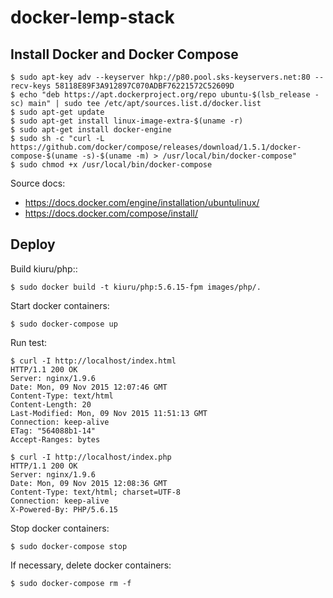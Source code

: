 # docker-lemp-stack

## Install Docker and Docker Compose

	$ sudo apt-key adv --keyserver hkp://p80.pool.sks-keyservers.net:80 --recv-keys 58118E89F3A912897C070ADBF76221572C52609D
	$ echo "deb https://apt.dockerproject.org/repo ubuntu-$(lsb_release -sc) main" | sudo tee /etc/apt/sources.list.d/docker.list
	$ sudo apt-get update
	$ sudo apt-get install linux-image-extra-$(uname -r)
	$ sudo apt-get install docker-engine
	$ sudo sh -c "curl -L https://github.com/docker/compose/releases/download/1.5.1/docker-compose-$(uname -s)-$(uname -m) > /usr/local/bin/docker-compose"
	$ sudo chmod +x /usr/local/bin/docker-compose

Source docs:
- https://docs.docker.com/engine/installation/ubuntulinux/
- https://docs.docker.com/compose/install/

## Deploy

Build kiuru/php:<tag>:

	$ sudo docker build -t kiuru/php:5.6.15-fpm images/php/.

Start docker containers:

	$ sudo docker-compose up

Run test:

	$ curl -I http://localhost/index.html
	HTTP/1.1 200 OK
	Server: nginx/1.9.6
	Date: Mon, 09 Nov 2015 12:07:46 GMT
	Content-Type: text/html
	Content-Length: 20
	Last-Modified: Mon, 09 Nov 2015 11:51:13 GMT
	Connection: keep-alive
	ETag: "564088b1-14"
	Accept-Ranges: bytes

	$ curl -I http://localhost/index.php
	HTTP/1.1 200 OK
	Server: nginx/1.9.6
	Date: Mon, 09 Nov 2015 12:08:36 GMT
	Content-Type: text/html; charset=UTF-8
	Connection: keep-alive
	X-Powered-By: PHP/5.6.15

Stop docker containers:

	$ sudo docker-compose stop

If necessary, delete docker containers:

	$ sudo docker-compose rm -f
